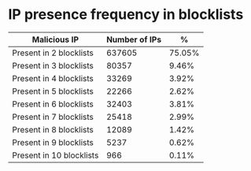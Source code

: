 # IP presence frequency in blocklists
| Malicious IP | Number of IPs | % |
|----|----|----|
| Present in 2 blocklists | 637605 | 75.05% |
| Present in 3 blocklists | 80357 | 9.46% |
| Present in 4 blocklists | 33269 | 3.92% |
| Present in 5 blocklists | 22266 | 2.62% |
| Present in 6 blocklists | 32403 | 3.81% |
| Present in 7 blocklists | 25418 | 2.99% |
| Present in 8 blocklists | 12089 | 1.42% |
| Present in 9 blocklists | 5237 | 0.62% |
| Present in 10 blocklists | 966 | 0.11% |
